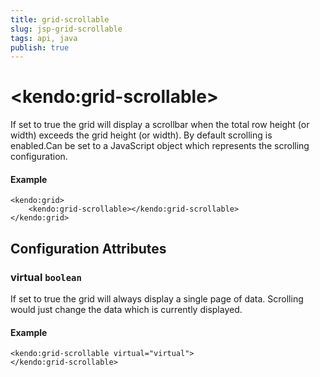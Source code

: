 ```yaml
---
title: grid-scrollable
slug: jsp-grid-scrollable
tags: api, java
publish: true
---
```


# \<kendo:grid-scrollable\>

If set to true the grid will display a scrollbar when the total row height (or width) exceeds the grid height (or width). By default scrolling is enabled.Can be set to a JavaScript object which represents the scrolling configuration.

#### Example
    <kendo:grid>
        <kendo:grid-scrollable></kendo:grid-scrollable>
    </kendo:grid>

## Configuration Attributes

### virtual `boolean`

If set to true the grid will always display a single page of data. Scrolling would just change the data which is currently displayed.

#### Example
    <kendo:grid-scrollable virtual="virtual">
    </kendo:grid-scrollable>

 
